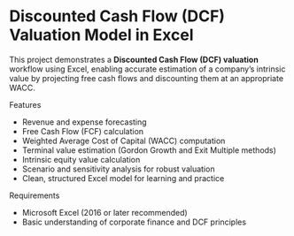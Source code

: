 # Discounted Cash Flow (DCF) Valuation Model in Excel

This project demonstrates a **Discounted Cash Flow (DCF) valuation** workflow using Excel, enabling accurate estimation of a company’s intrinsic value by projecting free cash flows and discounting them at an appropriate WACC.

 Features

- Revenue and expense forecasting
- Free Cash Flow (FCF) calculation
- Weighted Average Cost of Capital (WACC) computation
- Terminal value estimation (Gordon Growth and Exit Multiple methods)
- Intrinsic equity value calculation
- Scenario and sensitivity analysis for robust valuation
- Clean, structured Excel model for learning and practice

Requirements

- Microsoft Excel (2016 or later recommended)
- Basic understanding of corporate finance and DCF principles


